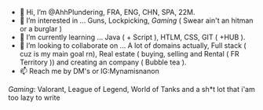 - 👋 Hi, I’m @AhhPlundering, FRA, ENG, CHN, SPA, 22M.
- 👀 I’m interested in ... Guns, Lockpicking, <i>Gaming</i> ( Swear ain't an hitman or a burglar )
- 🌱 I’m currently learning ... Java ( + Script ), HTLM, CSS, GIT ( +HUB ).
- 💞️ I’m looking to collaborate on ... A lot of domains actually, Full stack ( cuz is my main goal rn), Real estate ( buying, selling and Rental ( FR Territory )) and
creating an company ( Bubble tea ).
- 📫 Reach me by DM's or IG:Mynamisnanon

<!---
AhhPlundering/AhhPlundering is a ✨ special ✨ repository because its `README.md` (this file) appears on your GitHub profile.
You can click the Preview link to take a look at your changes.
--->
 <i>Gaming</i>: Valorant, League of Legend, World of Tanks and a sh*t lot that i'am too lazy to write
